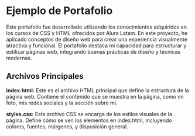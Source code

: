 # Ejemplo de Portafolio

Este portafolio fue desarrollado utilizando los conocimientos adquiridos en los cursos de CSS y HTML ofrecidos por Alura Latam. En este proyecto, he aplicado conceptos de diseño web para crear una experiencia visualmente atractiva y funcional. El portafolio destaca mi capacidad para estructurar y estilizar páginas web, integrando buenas prácticas de diseño y técnicas modernas.

## Archivos Principales
**index.html:** Este es el archivo HTML principal que define la estructura de la página web. Contiene el contenido que se muestra en la página, como mi foto, mis redes sociales y la sección sobre mi.

**styles.css:** Este archivo CSS se encarga de los estilos visuales de la página. Define cómo se ven los elementos en index.html, incluyendo colores, fuentes, márgenes, y disposición general.
